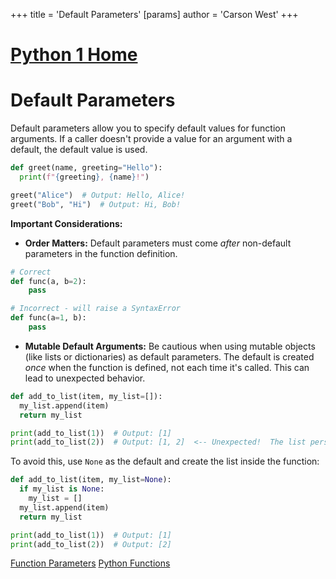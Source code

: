 +++
 title = 'Default Parameters'
[params]
	author = 'Carson West'
+++
# [Python 1 Home](./../python-1-home/)
# Default Parameters

Default parameters allow you to specify default values for function arguments.  If a caller doesn't provide a value for an argument with a default, the default value is used.

```python
def greet(name, greeting="Hello"):
  print(f"{greeting}, {name}!")

greet("Alice")  # Output: Hello, Alice!
greet("Bob", "Hi")  # Output: Hi, Bob!
```

**Important Considerations:**

* **Order Matters:** Default parameters must come *after* non-default parameters in the function definition.

```python
# Correct
def func(a, b=2):
    pass

# Incorrect - will raise a SyntaxError
def func(a=1, b):
    pass
```

* **Mutable Default Arguments:** Be cautious when using mutable objects (like lists or dictionaries) as default parameters.  The default is created *once* when the function is defined, not each time it's called. This can lead to unexpected behavior.

```python
def add_to_list(item, my_list=[]):
  my_list.append(item)
  return my_list

print(add_to_list(1))  # Output: [1]
print(add_to_list(2))  # Output: [1, 2]  <-- Unexpected!  The list persists between calls.
```

To avoid this, use `None` as the default and create the list inside the function:

```python
def add_to_list(item, my_list=None):
  if my_list is None:
    my_list = []
  my_list.append(item)
  return my_list

print(add_to_list(1))  # Output: [1]
print(add_to_list(2))  # Output: [2]
```

[Function Parameters](./../function-parameters/)
[Python Functions](./../python-functions/)

